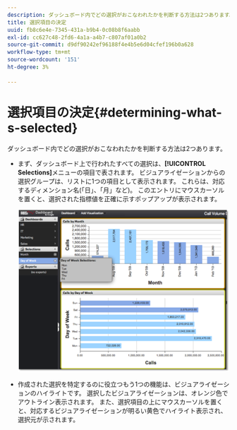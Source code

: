 ```yaml
---
description: ダッシュボード内でどの選択がおこなわれたかを判断する方法は2つあります。
title: 選択項目の決定
uuid: fb8c6e4e-7345-431a-b9b4-0c08b8f6aabb
exl-id: cc627c48-2fd6-4a1a-a4b7-c807af01a0b2
source-git-commit: d9df90242ef96188f4e4b5e6d04cfef196b0a628
workflow-type: tm+mt
source-wordcount: '151'
ht-degree: 3%

---
```


# 選択項目の決定{#determining-what-s-selected}

ダッシュボード内でどの選択がおこなわれたかを判断する方法は2つあります。

* まず、ダッシュボード上で行われたすべての選択は、**[!UICONTROL Selections]**&#x200B;メニューの項目で表されます。 ビジュアライゼーションからの選択グループは、リストに1つの項目として表示されます。 これらは、対応するディメンション名(「日」、「月」など)。 このエントリにマウスカーソルを置くと、選択された指標値を正確に示すポップアップが表示されます。

   ![](assets/selection_identify.png)

* 作成された選択を特定するのに役立つもう1つの機能は、ビジュアライゼーションのハイライトです。 選択したビジュアライゼーションは、オレンジ色でアウトライン表示されます。 また、選択項目の上にマウスカーソルを置くと、対応するビジュアライゼーションが明るい黄色でハイライト表示され、選択元が示されます。
